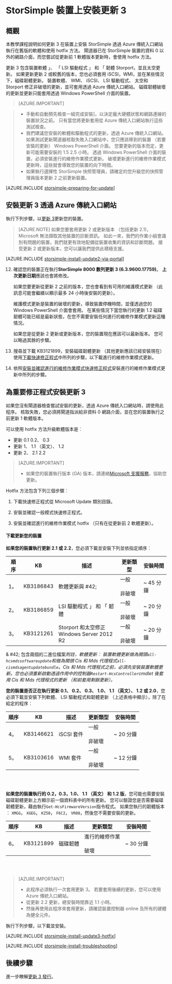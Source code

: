 <properties
   pageTitle="StorSimple 裝置上安裝更新 3 |Microsoft Azure"
   description="說明如何 StorSimple 8000 數列裝置上安裝 StorSimple 8000 數列更新 3。"
   services="storsimple"
   documentationCenter="NA"
   authors="alkohli"
   manager="carmonm"
   editor="" />
<tags
   ms.service="storsimple"
   ms.devlang="NA"
   ms.topic="article"
   ms.tgt_pltfrm="NA"
   ms.workload="TBD"
   ms.date="10/05/2016"
   ms.author="alkohli" />

# <a name="install-update-3-on-your-storsimple-device"></a>StorSimple 裝置上安裝更新 3

## <a name="overview"></a>概觀

本教學課程說明如何更新 3 在裝置上安裝 StorSimple 透過 Azure 傳統入口網站執行在舊版的軟體和使用 hotfix 方法。 閘道器已在 StorSimple 裝置的資料 0 以外的網路介面，而您嘗試從更新前 1 軟體版本更新時，會使用 hotfix 方法。

更新 3 包含裝置軟體 」、 「 LSI 驅動程式 」 和 「 韌體 Storport，並且太空更新。 如果更新更新 2 或較舊的版本，您也必須套用 iSCSI，WMI，並在某些情況下，磁碟韌體更新。 裝置軟體、 WMI、 iSCSI、 LSI 驅動程式、 太空和 Storport 修正非破壞的更新，並可套用透過 Azure 傳統入口網站。 磁碟韌體破壞的更新並更新只能套用透過 Windows PowerShell 介面的裝置。 

> [AZURE.IMPORTANT]

> - 手動和自動預先檢查一組完成安裝]，以決定龐大硬體狀態和網路連線的裝置狀況之前。 只有當您將更新套用從 Azure 傳統入口網站執行這些測試檢查。
> - 我們建議您安裝的軟體和驅動程式的更新，透過 Azure 傳統入口網站。 如果測試更新閘道器核取失敗入口網站中，您只應該移到的裝置 （若要安裝的更新） Windows PowerShell 介面。 您要更新的版本而定，更新可能需要安裝的 1.5 2.5 小時。 透過 Windows PowerShell 介面的裝置，必須安裝進行的維修作業模式更新。 破壞更新進行的維修作業模式更新時，這些就會導致您的裝置的向下時間。
> - 如果執行選擇性 StorSimple 快照管理員，請確定的您升級您的快照管理員版本更新 2 之前更新裝置。

[AZURE.INCLUDE [storsimple-preparing-for-update](../../includes/storsimple-preparing-for-updates.md)]

## <a name="install-update-3-via-the-azure-classic-portal"></a>安裝更新 3 透過 Azure 傳統入口網站

執行下列步驟，以[更新 3](storsimple-update3-release-notes.md)更新您的裝置。


> [AZURE.NOTE]
如果您要套用更新 2 或更新版本 （包括更新 2.1)，Microsoft 無法擷取其他裝置的診斷資訊。 如此一來，我們的作業小組會識別有問題的裝置，我們就更有效地配備從裝置收集的資訊和診斷問題。 接受更新 2 或更新版本，您可以讓我們提供此積極支援。

[AZURE.INCLUDE [storsimple-install-update2-via-portal](../../includes/storsimple-install-update2-via-portal.md)]

12. 確認您的裝置正在執行**StorSimple 8000 數列更新 3 (6.3.9600.17759)**。 **上次更新日期**應該也會將修改。 

    如果您要更新從更新 2 之前的版本，您也會看到有可用的維護模式更新 （此訊息可能會繼續以顯示最多 24 小時後安裝的更新）。

    維護模式更新是裝置的破壞的更新，導致裝置停機時間，並僅透過您的 Windows PowerShell 介面會套用。 在某些情況下當您執行的更新 1.2 磁碟韌體可能已經是最新狀態，在您不需要安裝任何進行的維修作業模式更新這種情況。

    如果您是從更新 2 更新或更新版本，您的裝置現在應該可以最新版本。 您可以略過其餘的步驟。

13. 搜尋並下載 KB3121899，安裝磁碟韌體更新 （其他更新應該已經安裝現在） 使用[下載快速修正程式](#to-download-hotfixes)中所列的步驟，以下載進行的維修作業模式更新。

13. 依照[安裝並確認進行的維修作業模式快速修正程式](#to-install-and-verify-maintenance-mode-hotfixes)安裝進行的維修作業模式更新中所列的步驟。 

  

## <a name="install-update-3-as-a-hotfix"></a>為重要修正程式安裝更新 3

如果您沒有閘道器檢查嘗試安裝的更新，透過 Azure 傳統入口網站時，請使用此程序。 核取失敗，您必須將閘道指派給非資料 0 網路介面，並在您的裝置執行之前更新 1 軟體版本。

可以使用 hotfix 方法升級軟體版本是︰

- 更新 0.1 0.2、 0.3
- 更新 1、 1.1 （英文）、 1.2
- 更新 2、 2.1 2.2 

> [AZURE.IMPORTANT]
>
> - 如果您的裝置執行版本 (GA) 版本，請連絡[Microsoft 支援服務](storsimple-contact-microsoft-support.md)，協助您更新。

Hotfix 方法包含下列三個步驟︰

1.  下載快速修正程式從 Microsoft Update 類別目錄。

2.  安裝並確認一般模式快速修正程式。

3.  安裝並確認進行的維修作業模式 hotfix （只有在從更新前 2 軟體更新）。


#### <a name="download-updates-for-your-device"></a>下載更新您的裝置

**如果您的裝置執行更新 2.1 或 2.2**，您必須下載並安裝下列並依指定順序︰

| 順序  | KB        | 描述                    | 更新類型  | 安裝時間 |
|--------|-----------|-------------------------|------------- |-------------|
| 1。      | KB3186843 | 軟體更新與 #42;  |  一般 <br></br>非破壞     | ~ 45 分鐘 |
| 2。      | KB3186859 | LSI 驅動程式 」 和 「 韌體             |  一般 <br></br>非破壞      | ~ 20 分鐘 |
| 3。      | KB3121261 | Storport 和太空修正 </br> Windows Server 2012 R2 |  一般 <br></br>非破壞      | ~ 20 分鐘 |

& #42; 包含兩個的二進位檔案*附註，軟體更新︰ 裝置軟體更新做為開頭`all-hcsmdssoftwareupdate`和做為開頭 Cis 和 Mds 代理程式`all-cismdsagentupdatebundle`。Cis 和 Mds 代理程式之前，必須先安裝裝置軟體更新。您也必須重新啟動透過作用中的控制器`Restart-HcsController`cmdlet 後套用 Cis 和 Mds 代理程式的更新 （和前套用剩餘更新）。* 


**您的裝置是否正在執行更新 0.1、 0.2、 0.3、 1.0、 1.1 （英文）、 1.2 或 2.0**，您必須下載並安裝下列軟體、 LSI 驅動程式和韌體更新 （上述表格中顯示），除了在給定的程序︰

| 順序  | KB        | 描述                    | 更新類型  | 安裝時間 |
|--------|-----------|-------------------------|------------- |-------------|
| 4。      | KB3146621 | iSCSI 套件 | 一般 <br></br>非破壞  | ~ 20 分鐘 |
| 5。      | KB3103616 | WMI 套件 |  一般 <br></br>非破壞      | ~ 12 分鐘 |


<br></br>

**如果您的裝置執行的 0.2，0.3，1.0、 1.1 （英文） 和 1.2 版**，您可能也需要安裝磁碟韌體更新上方顯示前一個資料表中的所有更新。 您可以驗證您是否需要磁碟韌體更新，藉由執行`Get-HcsFirmwareVersion`指令程式。 如果您執行的韌體版本︰ `XMGG`， `XGEG`， `KZ50`， `F6C2`， `VR08`，然後您不需要安裝的更新。


| 順序  | KB        | 描述                    | 更新類型  | 安裝時間 |
|--------|-----------|-------------------------|------------- |-------------|
| 6。      | KB3121899 | 磁碟韌體              |  進行的維修作業 <br></br>破壞      | ~ 30 分鐘 |
 
<br></br>

> [AZURE.IMPORTANT]
>
> - 此程序必須執行一次套用更新 3。 若要套用後續的更新，您可以使用 Azure 傳統入口網站。
> - 從更新 2.2 更新，總安裝時間靠近 1.1 小時。
> - 然後再使用此程序來套用更新，請確認裝置控制器 online 及所有的硬體為健全元件。

執行下列步驟，以下載並安裝。

[AZURE.INCLUDE [storsimple-install-update3-hotfix](../../includes/storsimple-install-update3-hotfix.md)]

[AZURE.INCLUDE [storsimple-install-troubleshooting](../../includes/storsimple-install-troubleshooting.md)]

## <a name="next-steps"></a>後續步驟

進一步瞭解[更新 3 發行](storsimple-update3-release-notes.md)。

